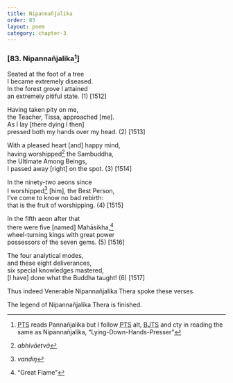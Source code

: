 ```yaml
---
title: Nipannañjalika
order: 83
layout: poem
category: chapter-3
---
```


### \[83. Nipannañjalika[^1]\]

Seated at the foot of a tree  
I became extremely diseased.  
In the forest grove I attained  
an extremely pitiful state. (1) \[1512\]

Having taken pity on me,  
the Teacher, Tissa, approached \[me\].  
As I lay \[there dying I then\]  
pressed both my hands over my head. (2) \[1513\]

With a pleased heart \[and\] happy mind,  
having worshipped[^2] the Sambuddha,  
the Ultimate Among Beings,  
I passed away \[right\] on the spot. (3) \[1514\]

In the ninety-two aeons since  
I worshipped[^3] \[him\], the Best Person,  
I’ve come to know no bad rebirth:  
that is the fruit of worshipping. (4) \[1515\]

In the fifth aeon after that  
there were five \[named\] Mahāsikha,[^4]  
wheel-turning kings with great power  
possessors of the seven gems. (5) \[1516\]

The four analytical modes,  
and these eight deliverances,  
six special knowledges mastered,  
\[I have\] done what the Buddha taught! (6) \[1517\]

Thus indeed Venerable Nipannañjalika Thera spoke these verses.

The legend of Nipannañjalika Thera is finished.

[^1]: <abbr title="Pali Text Society">PTS</abbr> reads Pannañjalika but I follow <abbr title="Pali Text Society">PTS</abbr> alt, <abbr title="Buddha Jayanthi Tripitaka Series">BJTS</abbr> and cty in reading the same as Nipannañjalika, “Lying-Down-Hands-Presser”

[^2]: *abhivāetvā*

[^3]: *vandiŋ*

[^4]: “Great Flame”
